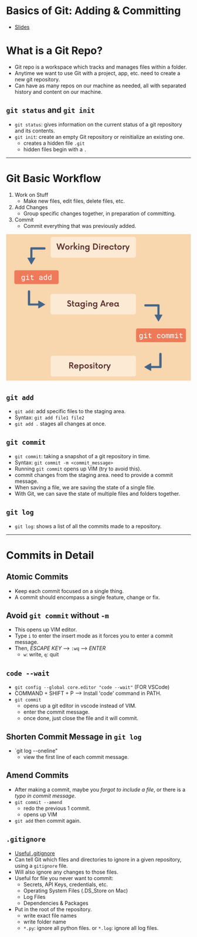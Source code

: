 # Basics of Git: Adding & Committing

- [Slides](https://www.canva.com/design/DAEPH_Lq4Wk/Wp_d5Rvk_OjVvgPH0xmzhg/view?utm_content=DAEPH_Lq4Wk&utm_campaign=designshare&utm_medium=link&utm_source=sharebutton)

# What is a Git Repo?

- Git repo is a workspace which tracks and manages files within a folder.
- Anytime we want to use Git with a project, app, etc. need to create a new git repository.
- Can have as many repos on our machine as needed, all with separated history and content on our machine.

## `git status` and `git init`

- `git status`: gives information on the current status of a git repository and its contents.
- `git init`: create an empty Git repository or reinitialize an existing one.
  - creates a hidden file `.git`
  - hidden files begin with a `.`

---

# Git Basic Workflow

1. Work on Stuff
   - Make new files, edit files, delete files, etc.
2. Add Changes
   - Group specific changes together, in preparation of committing.
3. Commit
   - Commit everything that was previously added.

<img src="./pics/git-workflow.png" alt="Git Basic Workflow">

## `git add`

- `git add`: add specific files to the staging area.
- Syntax: `git add file1 file2`
- `git add .` stages all changes at once.

## `git commit`

- `git commit`: taking a snapshot of a git repository in time.
- Syntax: `git commit -m <commit_message>`
- Running `git commit` opens up VIM (try to avoid this).
- commit changes from the staging area. need to provide a commit message.
- When saving a file, we are saving the state of a single file.
- With Git, we can save the state of multiple files and folders together.

## `git log`

- `git log`: shows a list of all the commits made to a repository.

---

# Commits in Detail

## Atomic Commits

- Keep each commit focused on a single thing.
- A commit should encompass a single feature, change or fix.

## Avoid `git commit` without `-m`

- This opens up VIM editor.
- Type `i` to enter the insert mode as it forces you to enter a commit message.
- Then, _ESCAPE KEY_ --> `:wq` --> _ENTER_
  - `w`: write, `q`: quit

## `code --wait`

- `git config --global core.editor "code --wait"` (FOR VSCode)
- COMMAND + SHIFT + P --> Install 'code' command in PATH.
- `git commit`
  - opens up a git editor in vscode instead of VIM.
  - enter the commit message.
  - once done, just close the file and it will commit.

## Shorten Commit Message in `git log`

- `git log --oneline"
  - view the first line of each commit message.

## Amend Commits

- After making a commit, maybe you _forgot to include a file_, or there is a _typo in commit message_.
- `git commit --amend`
  - redo the previous 1 commit.
  - opens up VIM
- `git add` then commit again.

## `.gitignore`

- [Useful .gitignore](https://www.toptal.com/developers/gitignore/)
- Can tell Git which files and directories to ignore in a given repository, using a `gitignore` file.
- Will also ignore any changes to those files.
- Useful for file you never want to commit:
  - Secrets, API Keys, credentials, etc.
  - Operating System Files (.DS_Store on Mac)
  - Log Files
  - Dependencies & Packages
- Put in the root of the repository.
  - write exact file names
  - write folder name
  - `*.py`: ignore all python files. or `*.log`: ignore all log files.

